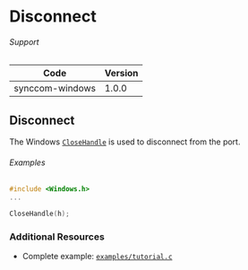 # Disconnect

###### Support
| Code | Version |
| ---- | ------- |
| synccom-windows | 1.0.0 |


## Disconnect
The Windows [`CloseHandle`](http://msdn.microsoft.com/en-us/library/windows/apps/ms724211.aspx) is used to disconnect from the port.


###### Examples
```c
#include <Windows.h>
...

CloseHandle(h);
```


### Additional Resources
- Complete example: [`examples/tutorial.c`](../examples/tutorial.c)
